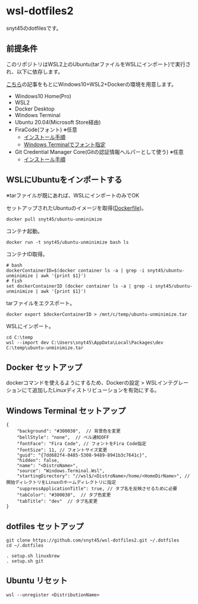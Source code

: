 # wsl-dotfiles2
snyt45のdotfilesです。

## 前提条件

このリポジトリはWSL2上のUbuntu(tarファイルをWSLにインポート)で実行され、以下に依存します。

[こちら](https://snyt45.com/posts/20210806/wsl2-multiple-linux-distribution/)の記事をもとにWindows10+WSL2+Dockerの環境を用意します。

- Windows10 Home(Pro)
- WSL2
- Docker Desktop
- Windows Terminal
- Ubuntu 20.04(Microsoft Store経由)
- FiraCode(フォント) ※任意
  - [インストール手順](https://github.com/snyt45/windows10-dotfiles/blob/master/setup/manually_settings.txt#L100)
  - [Windows Terminalでフォント指定](https://github.com/snyt45/windows10-dotfiles/blob/master/setup/manually_settings.txt#L183)
- Git Credential Manager Core(Gitの認証情報ヘルパーとして使う) ※任意
  - [インストール手順](https://github.com/microsoft/Git-Credential-Manager-Core#windows)

## WSLにUbuntuをインポートする

※tarファイルが既にあれば、WSLにインポートのみでOK

セットアップされたUbuntuのイメージを取得([Dockerfile](https://github.com/snyt45/ubuntu-unminimize))。
```
docker pull snyt45/ubuntu-unminimize
```

コンテナ起動。
```
docker run -t snyt45/ubuntu-unminimize bash ls
```

コンテナID取得。
```
# bash
dockerContainerID=$(docker container ls -a | grep -i snyt45/ubuntu-unminimize | awk '{print $1}')
# fish
set dockerContainerID (docker container ls -a | grep -i snyt45/ubuntu-unminimize | awk '{print $1}')
```

tarファイルをエクスポート。
```
docker export $dockerContainerID > /mnt/c/temp/ubuntu-unminimize.tar
```

WSLにインポート。
```
cd C:\temp
wsl --import dev C:\Users\snyt45\AppData\Local\Packages\dev C:\temp\ubuntu-unminimize.tar
```

## Docker セットアップ

dockerコマンドを使えるようにするため、Dockerの設定 > WSLインテグレーションにて追加したLinuxディストリビューションを有効にする。

## Windows Terminal セットアップ

```
{
    "background": "#300030",  // 背景色を変更
    "bellStyle": "none",  // ベル通知OFF
    "fontFace": "Fira Code", // フォントをFira Code指定
    "fontSize": 11, // フォントサイズ変更
    "guid": "{7dd682f4-0485-5308-9489-8941b3c7641c}",
    "hidden": false,
    "name": "<DistroName>",
    "source": "Windows.Terminal.Wsl",
    "startingDirectory": "//wsl$/<DistroName>/home/<HomeDirName>", // 開始ディレクトリをLinuxのホームディレクトリに指定
    "suppressApplicationTitle": true, // タブ名を反映させるために必要
    "tabColor": "#300030",  // タブ色変更
    "tabTitle": "dev"  // タブ名変更
}
```

## dotfiles セットアップ
```
git clone https://github.com/snyt45/wsl-dotfiles2.git ~/.dotfiles
cd ~/.dotfiles
  
. setup.sh linuxbrew
. setup.sh git
```

## Ubuntu リセット

```
wsl --unregister <DistributionName>
```
